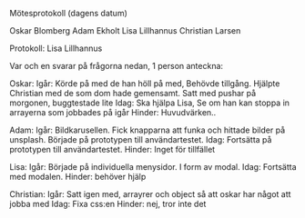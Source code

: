 Mötesprotokoll (dagens datum)

Oskar Blomberg Adam Ekholt Lisa Lillhannus Christian Larsen

Protokoll: Lisa Lillhannus

Var och en svarar på frågorna nedan, 1 person anteckna:

Oskar: 
Igår: Körde på med de han höll på med, Behövde tillgång. Hjälpte Christian med de som dom hade gemensamt. Satt med pushar på morgonen, buggtestade lite
Idag: Ska hjälpa Lisa, Se om han kan stoppa in arrayerna som jobbades på igår
Hinder: Huvudvärken..

Adam: 
Igår: Bildkarusellen. Fick knapparna att funka och hittade bilder på unsplash. Började på prototypen till användartestet.
Idag: Fortsätta på prototypen till användartestet. 
Hinder: Inget för tillfället

Lisa: 
Igår: Började på individuella menysidor. I form av modal.
Idag: Fortsätta med modalen.
Hinder: behöver hjälp

Christian: 
Igår: Satt igen med, arrayrer och object så att oskar har något att jobba med
Idag: Fixa css:en
Hinder: nej, tror inte det
